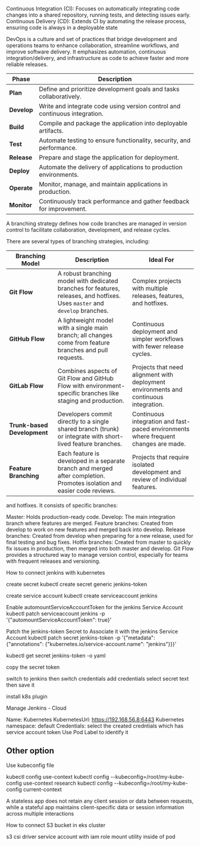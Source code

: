 Continuous Integration (CI): Focuses on automatically integrating code changes into a shared repository, 
running tests, and detecting issues early.
Continuous Delivery (CD): Extends CI by automating the release process, ensuring code is always 
in a deployable state


DevOps is a culture and set of practices that bridge development and operations teams 
to enhance collaboration, streamline workflows, and improve software delivery. 
It emphasizes automation, continuous integration/delivery, and infrastructure 
as code to achieve faster and more reliable releases.

| **Phase**    | **Description**                                                               |
|--------------|-------------------------------------------------------------------------------|
| **Plan**     | Define and prioritize development goals and tasks collaboratively.           |
| **Develop**  | Write and integrate code using version control and continuous integration.   |
| **Build**    | Compile and package the application into deployable artifacts.               |
| **Test**     | Automate testing to ensure functionality, security, and performance.         |
| **Release**  | Prepare and stage the application for deployment.                            |
| **Deploy**   | Automate the delivery of applications to production environments.            |
| **Operate**  | Monitor, manage, and maintain applications in production.                    |
| **Monitor**  | Continuously track performance and gather feedback for improvement.          |




A branching strategy defines how code branches are managed in version control to
facilitate collaboration, development, and release cycles.

There are several types of branching strategies, including:





| **Branching Model**        | **Description**                                                                                                    | **Ideal For**                                                                                   |
|----------------------------|--------------------------------------------------------------------------------------------------------------------|-------------------------------------------------------------------------------------------------|
| **Git Flow**               | A robust branching model with dedicated branches for features, releases, and hotfixes. Uses `master` and `develop` branches. | Complex projects with multiple releases, features, and hotfixes.                               |
| **GitHub Flow**            | A lightweight model with a single main branch; all changes come from feature branches and pull requests.          | Continuous deployment and simpler workflows with fewer release cycles.                         |
| **GitLab Flow**            | Combines aspects of Git Flow and GitHub Flow with environment-specific branches like staging and production.        | Projects that need alignment with deployment environments and continuous integration.           |
| **Trunk-based Development**| Developers commit directly to a single shared branch (trunk) or integrate with short-lived feature branches.       | Continuous integration and fast-paced environments where frequent changes are made.             |
| **Feature Branching**      | Each feature is developed in a separate branch and merged after completion. Promotes isolation and easier code reviews. | Projects that require isolated development and review of individual features.                   |

and hotfixes. It consists of specific branches:

Master: Holds production-ready code.
Develop: The main integration branch where features are merged.
Feature branches: Created from develop to work on new features and merged back into develop.
Release branches: Created from develop when preparing for a new release, 
used for final testing and bug fixes.
Hotfix branches: Created from master to quickly fix issues in production, 
then merged into both master and develop.
Git Flow provides a structured way to manage version control, 
especially for teams with frequent releases and versioning.




How to connect jenkins with kubernetes

create secret
kubectl create secret generic jenkins-token



create service account
kubectl create serviceaccount jenkins
 
Enable automountServiceAccountToken for the jenkins Service Account
kubectl patch serviceaccount jenkins -p '{"automountServiceAccountToken": true}'

Patch the jenkins-token Secret to Associate it with the jenkins Service Account
kubectl patch secret jenkins-token -p '{"metadata": {"annotations": {"kubernetes.io/service-account.name": "jenkins"}}}'


kubectl get secret jenkins-token -o yaml

copy the secret token

switch to jenkins
then switch credentials
add credentials
select secret text
then save it


install k8s plugin

Manage Jenkins - Cloud

Name: Kubernetes
KubernetesUrl: https://192.168.56.8:6443
Kubernetes namespace: default
Credentials: select the created credntials which has service account token
Use Pod Label to identify it


Other option
------------
Use kubeconfig file

kubectl config use-context
kubectl config --kubeconfig=/root/my-kube-config use-context research
kubectl config --kubeconfig=/root/my-kube-config current-context



A stateless app does not retain any client session or data between requests, 
while a stateful app maintains client-specific data or session information across multiple interactions






How to connect S3 bucket in eks cluster

s3 csi driver
service account with iam role
mount utility inside of pod







